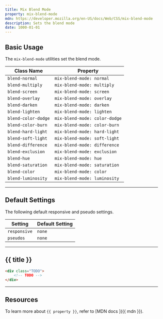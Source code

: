 ```yaml
---
title: Mix Blend Mode
property: mix-blend-mode
mdn: https://developer.mozilla.org/en-US/docs/Web/CSS/mix-blend-mode
description: Sets the blend mode
date: 1000-01-01
---
```


## Basic Usage

The `mix-blend-mode` utilities set the blend mode.

| Class Name          | Property                      |
| ------------------- | ----------------------------- |
| `blend-normal`      | `mix-blend-mode: normal`      |
| `blend-multiply`    | `mix-blend-mode: multiply`    |
| `blend-screen`      | `mix-blend-mode: screen`      |
| `blend-overlay`     | `mix-blend-mode: overlay`     |
| `blend-darken`      | `mix-blend-mode: darken`      |
| `blend-lighten`     | `mix-blend-mode: lighten`     |
| `blend-color-dodge` | `mix-blend-mode: color-dodge` |
| `blend-color-burn`  | `mix-blend-mode: color-burn`  |
| `blend-hard-light`  | `mix-blend-mode: hard-light`  |
| `blend-soft-light`  | `mix-blend-mode: soft-light`  |
| `blend-difference`  | `mix-blend-mode: difference`  |
| `blend-exclusion`   | `mix-blend-mode: exclusion`   |
| `blend-hue`         | `mix-blend-mode: hue`         |
| `blend-saturation`  | `mix-blend-mode: saturation`  |
| `blend-color`       | `mix-blend-mode: color`       |
| `blend-luminosity`  | `mix-blend-mode: luminosity`  |

---

## Default Settings

The following default responsive and pseudo settings.

| Setting      | Default Setting |
| ------------ | --------------- |
| `responsive` | `none`          |
| `pseudos`    | `none`          |

---

## {{ title }}

<div class="bg-silver-200 p-20 h-256 radius-md flex flex-wrap align-content-center">
  <!-- ... -->
</div>

```html
<div class="TODO">
	<!-- TODO -->
</div>
```

---

## Resources

To learn more about `{{ property }}`, refer to [MDN docs <i class="far fa-external-link ml-6"></i>]({{ mdn }}).
